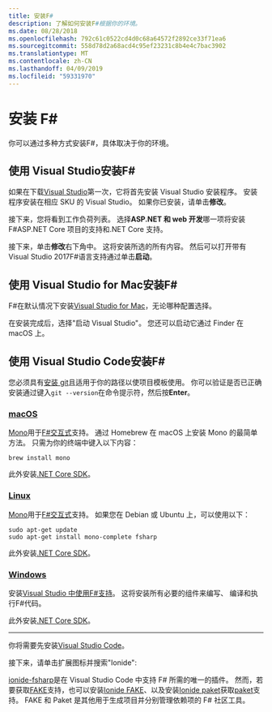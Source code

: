 ```yaml
---
title: 安装F#
description: 了解如何安装F#根据你的环境。
ms.date: 08/28/2018
ms.openlocfilehash: 792c61c0522cd4d0c68a64572f2892ce33f71ea6
ms.sourcegitcommit: 558d78d2a68acd4c95ef23231c8b4e4c7bac3902
ms.translationtype: MT
ms.contentlocale: zh-CN
ms.lasthandoff: 04/09/2019
ms.locfileid: "59331970"
---
```

# <a name="install-f"></a>安装 F\#

你可以通过多种方式安装F#，具体取决于你的环境。

## <a name="install-f-with-visual-studio"></a>使用 Visual Studio安装F#

如果在下载[Visual Studio](https://visualstudio.microsoft.com/vs/?utm_medium=microsoft&utm_source=docs.microsoft.com&utm_campaign=inline+link)第一次，它将首先安装 Visual Studio 安装程序。 安装程序安装在相应 SKU 的 Visual Studio。 如果你已安装，请单击**修改**。

接下来，您将看到工作负荷列表。 选择**ASP.NET 和 web 开发**哪一项将安装F#ASP.NET Core 项目的支持和.NET Core 支持。

接下来，单击**修改**右下角中。  这将安装所选的所有内容。 然后可以打开带有 Visual Studio 2017F#语言支持通过单击**启动**。

## <a name="install-f-with-visual-studio-for-mac"></a>使用 Visual Studio for Mac安装F#

F#在默认情况下安装[Visual Studio for Mac](https://visualstudio.microsoft.com/vs/mac/?utm_medium=microsoft&utm_source=docs.microsoft.com&utm_campaign=inline+link)，无论哪种配置选择。

在安装完成后，选择"启动 Visual Studio"。 您还可以启动它通过 Finder 在 macOS 上。

## <a name="install-f-with-visual-studio-code"></a>使用 Visual Studio Code安装F#

您必须具有[安装 git](https://git-scm.com/download)且适用于你的路径以使项目模板使用。 你可以验证是否已正确安装通过键入`git --version`在命令提示符，然后按**Enter**。

### [macOS](#tab/macos)

[Mono](https://www.mono-project.com)用于[F#交互式](../tutorials/fsharp-interactive/index.md)支持。 通过 Homebrew 在 macOS 上安装 Mono 的最简单方法。 只需为你的终端中键入以下内容：

```console
brew install mono
```

此外安装[.NET Core SDK](https://www.microsoft.com/net/download)。

### [Linux](#tab/linux)

[Mono](https://www.mono-project.com)用于[F#交互式](../tutorials/fsharp-interactive/index.md)支持。 如果您在 Debian 或 Ubuntu 上，可以使用以下：

```console
sudo apt-get update
sudo apt-get install mono-complete fsharp
```

此外安装[.NET Core SDK](https://www.microsoft.com/net/download)。

### [Windows](#tab/windows)

安装[Visual Studio 中使用F#支持](#install-f-with-visual-studio)。 这将安装所有必要的组件来编写、 编译和执行F#代码。

此外安装[.NET Core SDK](https://www.microsoft.com/net/download/)。

---

你将需要先安装[Visual Studio Code](https://code.visualstudio.com)。

接下来，请单击扩展图标并搜索"Ionide":

[ionide-fsharp](https://marketplace.visualstudio.com/items?itemName=Ionide.Ionide-fsharp)是在 Visual Studio Code 中支持 F# 所需的唯一的插件。 然而，若要获取[FAKE](https://fsharp.github.io/FAKE/)支持，也可以安装[Ionide FAKE](https://marketplace.visualstudio.com/items?itemName=Ionide.Ionide-FAKE)、以及安装[Ionide paket](https://marketplace.visualstudio.com/items?itemName=Ionide.Ionide-Paket)获取[paket](https://fsprojects.github.io/Paket/)支持。 FAKE 和 Paket 是其他用于生成项目并分别管理依赖项的 F# 社区工具。
